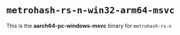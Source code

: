 # `metrohash-rs-n-win32-arm64-msvc`

This is the **aarch64-pc-windows-msvc** binary for `metrohash-rs-n`
